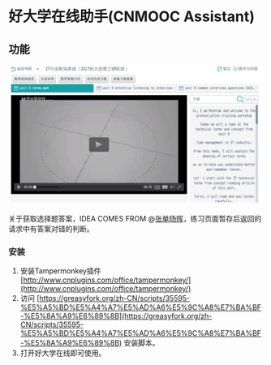 # 好大学在线助手(CNMOOC Assistant)

## 功能

![demo1](preview/demo1.png)



关于获取选择题答案，IDEA COMES FROM @[张单旸晖](https://github.com/zsyh)，练习页面暂存后返回的请求中有答案对错的判断。



### 安装

1.  安装Tampermonkey插件 [http://www.cnplugins.com/office/tampermonkey/](http://www.cnplugins.com/office/tampermonkey/)
2.  访问 [https://greasyfork.org/zh-CN/scripts/35595-%E5%A5%BD%E5%A4%A7%E5%AD%A6%E5%9C%A8%E7%BA%BF-%E5%8A%A9%E6%89%8B](https://greasyfork.org/zh-CN/scripts/35595-%E5%A5%BD%E5%A4%A7%E5%AD%A6%E5%9C%A8%E7%BA%BF-%E5%8A%A9%E6%89%8B)  安装脚本。
3.  打开好大学在线即可使用。



